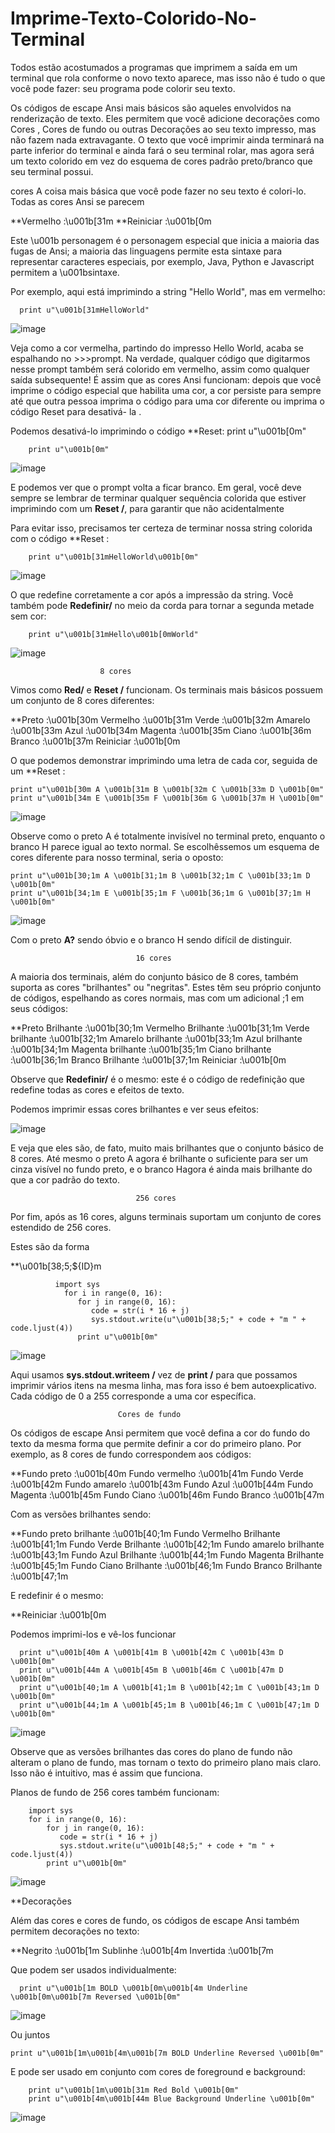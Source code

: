 # Imprime-Texto-Colorido-No-Terminal
Todos estão acostumados a programas que imprimem a saída em um terminal que rola conforme o novo texto aparece, mas isso não é tudo o que você pode fazer: seu programa pode colorir seu texto. 





Os códigos de escape Ansi mais básicos são aqueles envolvidos na renderização de texto. 
Eles permitem que você adicione decorações como Cores , Cores de fundo ou outras Decorações ao 
seu texto impresso, mas não fazem nada extravagante. O texto que você imprimir ainda terminará 
na parte inferior do terminal e ainda fará o seu terminal rolar, mas agora será um texto colorido 
em vez do esquema de cores padrão preto/branco que seu terminal possui.

cores
A coisa mais básica que você pode fazer no seu texto é colori-lo. Todas as cores Ansi se parecem

**Vermelho :\u001b[31m
**Reiniciar :\u001b[0m

Este \u001b personagem é o personagem especial que inicia a maioria das fugas de Ansi; 
a maioria das linguagens permite esta sintaxe para representar caracteres especiais, 
por exemplo, Java, Python e Javascript permitem a \u001bsintaxe.




Por exemplo, aqui está imprimindo a string "Hello World", mas em vermelho:

      print u"\u001b[31mHelloWorld"


![image](https://user-images.githubusercontent.com/123842272/230732542-ab4a38b0-ecf1-489d-97ed-3831ba484418.png)


Veja como a cor vermelha, partindo do impresso Hello World, acaba se espalhando no >>>prompt. Na verdade, qualquer código que digitarmos nesse prompt também será colorido em vermelho, assim como qualquer saída subsequente! É assim que as cores Ansi funcionam: depois que você imprime o código especial que habilita uma cor, a cor persiste para sempre até que outra pessoa imprima o código para uma cor diferente ou imprima o código Reset para desativá- la .

Podemos desativá-lo imprimindo o código **Reset:  print u"\u001b[0m"

        print u"\u001b[0m"


![image](https://user-images.githubusercontent.com/123842272/230732549-2c34fba6-5e22-4674-931b-c28c980ad9f7.png)


E podemos ver que o prompt volta a ficar branco. Em geral, você deve sempre se lembrar de terminar qualquer sequência colorida que estiver imprimindo com um **Reset /**, para garantir que não acidentalmente

Para evitar isso, precisamos ter certeza de terminar nossa string colorida com o código **Reset :

        print u"\u001b[31mHelloWorld\u001b[0m"

![image](https://user-images.githubusercontent.com/123842272/230732556-7835f800-1493-4b54-912f-d01c62059710.png)

O que redefine corretamente a cor após a impressão da string. Você também pode **Redefinir/** no meio da corda para tornar a segunda metade sem cor:

        print u"\u001b[31mHello\u001b[0mWorld"

![image](https://user-images.githubusercontent.com/123842272/230732559-d08fbf2e-88f1-4475-878d-4003d44fdef6.png)


                        8 cores
                     
Vimos como **Red/** e **Reset /** funcionam. Os terminais mais básicos possuem um conjunto de 8 cores diferentes:

**Preto :\u001b[30m
  Vermelho :\u001b[31m
  Verde :\u001b[32m
  Amarelo :\u001b[33m
  Azul :\u001b[34m
  Magenta :\u001b[35m
  Ciano :\u001b[36m
  Branco :\u001b[37m
  Reiniciar :\u001b[0m 

O que podemos demonstrar imprimindo uma letra de cada cor, seguida de um **Reset :

    print u"\u001b[30m A \u001b[31m B \u001b[32m C \u001b[33m D \u001b[0m"
    print u"\u001b[34m E \u001b[35m F \u001b[36m G \u001b[37m H \u001b[0m"


![image](https://user-images.githubusercontent.com/123842272/230732574-62ac3e27-7b0a-44b2-8d97-6cfc4adc6025.png)



Observe como o preto A é totalmente invisível no terminal preto, enquanto o branco H parece igual ao texto normal. Se escolhêssemos um esquema de cores diferente para nosso terminal, seria o oposto:

    print u"\u001b[30;1m A \u001b[31;1m B \u001b[32;1m C \u001b[33;1m D \u001b[0m"
    print u"\u001b[34;1m E \u001b[35;1m F \u001b[36;1m G \u001b[37;1m H \u001b[0m"

![image](https://user-images.githubusercontent.com/123842272/230732589-f53ad8e2-230b-4854-8cf7-5c08d4a92f57.png)


Com o preto **A?** sendo óbvio e o branco H sendo difícil de distinguir.

                                16 cores
                                
A maioria dos terminais, além do conjunto básico de 8 cores, também suporta as cores "brilhantes" ou "negritas". Estes têm seu próprio conjunto de códigos, espelhando as cores normais, mas com um adicional ;1 em seus códigos:

**Preto Brilhante :\u001b[30;1m
  Vermelho Brilhante :\u001b[31;1m
  Verde brilhante :\u001b[32;1m
  Amarelo brilhante :\u001b[33;1m
  Azul brilhante :\u001b[34;1m
  Magenta brilhante :\u001b[35;1m
  Ciano brilhante :\u001b[36;1m
  Branco Brilhante :\u001b[37;1m
  Reiniciar :\u001b[0m

Observe que **Redefinir/** é o mesmo: este é o código de redefinição que redefine todas as cores e efeitos de texto.

Podemos imprimir essas cores brilhantes e ver seus efeitos:

![image](https://user-images.githubusercontent.com/123842272/230732597-65313cea-ead5-40d7-8bd7-0a0ef724deb9.png)

E veja que eles são, de fato, muito mais brilhantes que o conjunto básico de 8 cores. Até mesmo o preto A agora é brilhante o suficiente para ser um cinza visível no fundo preto, e o branco Hagora é ainda mais brilhante do que a cor padrão do texto.

            
            
                                256 cores

Por fim, após as 16 cores, alguns terminais suportam um conjunto de cores estendido de 256 cores.

Estes são da forma

**\u001b[38;5;${ID}m

              import sys
                for i in range(0, 16):
                   for j in range(0, 16):
                      code = str(i * 16 + j)
                      sys.stdout.write(u"\u001b[38;5;" + code + "m " + code.ljust(4))
                   print u"\u001b[0m"
    

![image](https://user-images.githubusercontent.com/123842272/230732655-8d3c4cc5-7488-4a7c-a5c5-2f7513a9e30e.png)


Aqui usamos **sys.stdout.writeem /** vez de **print /** para que possamos imprimir vários itens na mesma linha, mas fora isso é bem autoexplicativo. Cada código de 0 a 255 corresponde a uma cor específica.


                            Cores de fundo

Os códigos de escape Ansi permitem que você defina a cor do fundo do texto da mesma forma que permite definir a cor do primeiro plano. Por exemplo, as 8 cores de fundo correspondem aos códigos:

**Fundo preto :\u001b[40m
  Fundo vermelho :\u001b[41m
  Fundo Verde :\u001b[42m
  Fundo amarelo :\u001b[43m
  Fundo Azul :\u001b[44m
  Fundo Magenta :\u001b[45m
  Fundo Ciano :\u001b[46m
  Fundo Branco :\u001b[47m
  
  Com as versões brilhantes sendo:

**Fundo preto brilhante :\u001b[40;1m
  Fundo Vermelho Brilhante :\u001b[41;1m
  Fundo Verde Brilhante :\u001b[42;1m
  Fundo amarelo brilhante :\u001b[43;1m
  Fundo Azul Brilhante :\u001b[44;1m
  Fundo Magenta Brilhante :\u001b[45;1m
  Fundo Ciano Brilhante :\u001b[46;1m
  Fundo Branco Brilhante :\u001b[47;1m
  
  E redefinir é o mesmo:

**Reiniciar :\u001b[0m

Podemos imprimi-los e vê-los funcionar

      print u"\u001b[40m A \u001b[41m B \u001b[42m C \u001b[43m D \u001b[0m"
      print u"\u001b[44m A \u001b[45m B \u001b[46m C \u001b[47m D \u001b[0m"
      print u"\u001b[40;1m A \u001b[41;1m B \u001b[42;1m C \u001b[43;1m D \u001b[0m"
      print u"\u001b[44;1m A \u001b[45;1m B \u001b[46;1m C \u001b[47;1m D \u001b[0m"

![image](https://user-images.githubusercontent.com/123842272/230732687-4e8d2b6c-e330-4d68-8e6f-ae753c7674fd.png)



Observe que as versões brilhantes das cores do plano de fundo não alteram o plano de fundo, mas tornam o texto do primeiro plano mais claro. Isso não é intuitivo, mas é assim que funciona.

Planos de fundo de 256 cores também funcionam:

        import sys
        for i in range(0, 16):
            for j in range(0, 16):
               code = str(i * 16 + j)
               sys.stdout.write(u"\u001b[48;5;" + code + "m " + code.ljust(4))
            print u"\u001b[0m"

![image](https://user-images.githubusercontent.com/123842272/230732714-bc4e83df-a88b-45b1-b7f7-c2fe0567c832.png)



**Decorações

Além das cores e cores de fundo, os códigos de escape Ansi também permitem decorações no texto:

**Negrito :\u001b[1m
  Sublinhe :\u001b[4m
  Invertida :\u001b[7m
  
  Que podem ser usados individualmente:

      print u"\u001b[1m BOLD \u001b[0m\u001b[4m Underline \u001b[0m\u001b[7m Reversed \u001b[0m"

![image](https://user-images.githubusercontent.com/123842272/230732733-7e388464-3103-4279-a49c-aeefb4c22dec.png)

Ou juntos

    print u"\u001b[1m\u001b[4m\u001b[7m BOLD Underline Reversed \u001b[0m"


E pode ser usado em conjunto com cores de foreground e background:

        print u"\u001b[1m\u001b[31m Red Bold \u001b[0m"
        print u"\u001b[4m\u001b[44m Blue Background Underline \u001b[0m"




![image](https://user-images.githubusercontent.com/123842272/230732489-0097b4de-2b2e-40a4-b71d-1693a270711c.png)


